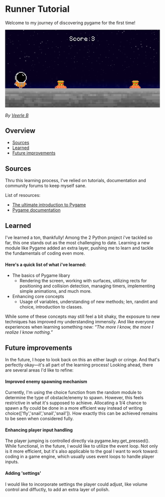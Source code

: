 # Runner Tutorial
Welcome to my journey of discovering pygame for the first time!

![Screenshot_Gameplay](graphics/screenshot_gameplay.png)

_By [Veerle B](https://github.com/VeerleIB)_

## Overview
  - [Sources](#sources)
  - [Learned](#learned)
  - [Future improvements](#future-improvements)

## Sources
Thru this learning process, I've relied on tutorials, documentation and community forums to keep myself sane. 

List of resources:
- [The ultimate introduction to Pygame](https://www.youtube.com/watch?v=AY9MnQ4x3zk_)
- [Pygame documentation](https://www.pygame.org/docs/)

## Learned
I've learned a ton, thankfully! Among the 2 Python project i've tackled so far, this one stands out as the most challenging to date. Learning a new module like Pygame added an extra layer, pushing me to learn and tackle the fundamentals of coding even more.

#### Here's a quick list of what i've learned: 
- The basics of Pygame libary
  * Rendering the screen, working with surfaces, utilizing rects for positioning and collision detection, managing timers, implementing simple animations, and much more.
- Enhancing core concepts
  * Usage of variables, understanding of new methods; len, randint and choice, introduction to classes.

While some of these concepts may still feel a bit shaky, the exposure to new techniques has improved my understanding immensily. And like everyone experiences when learning something new: _“The more I know, the more I realize I know nothing.”_

## Future improvements
In the future, I hope to look back on this an either laugh or cringe. And that's perfectly okay—it's all part of the learning process! Looking ahead, there are several areas I'd like to refine:
#### Improved enemy spawning mechanism
Currently, I'm using the choice function from the random module to determine the type of obstacle/enemy to spawn. However, this feels restrictive in what it's supposed to achieve. Allocating a 1/4 chance to spawn a fly could be done in a more efficient way instead of writing choice(['fly','snail','snail','snail']). How exactly this can be achieved remains to be seen when considered fully.
#### Enhancing player input handling
The player jumping is controlled directly via pygame.key.get_pressed(). While functional, in the future, I would like to utilize the event loop. Not only is it more efficient, but it's also applicable to the goal I want to work toward: coding in a game engine, which usually uses event loops to handle player inputs.
#### Adding 'settings'
I would like to incorporate settings the player could adjust, like volume control and diffuctly, to add an extra layer of polish.
